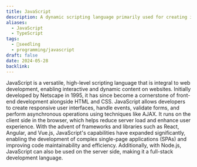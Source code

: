 ```yaml
---
title: JavaScript
description: A dynamic scripting language primarily used for creating interactive web pages and applications.
aliases:
  - JavaScript
  - TypeScript
tags:
  - 🌱seedling
  - programming/javascript
draft: false
date: 2024-05-28
backlink:
---
```


JavaScript is a versatile, high-level scripting language that is integral to web development, enabling interactive and dynamic content on websites. Initially developed by Netscape in 1995, it has since become a cornerstone of front-end development alongside HTML and CSS. JavaScript allows developers to create responsive user interfaces, handle events, validate forms, and perform asynchronous operations using techniques like AJAX. It runs on the client side in the browser, which helps reduce server load and enhance user experience. With the advent of frameworks and libraries such as React, Angular, and Vue.js, JavaScript's capabilities have expanded significantly, enabling the development of complex single-page applications (SPAs) and improving code maintainability and efficiency. Additionally, with Node.js, JavaScript can also be used on the server side, making it a full-stack development language.